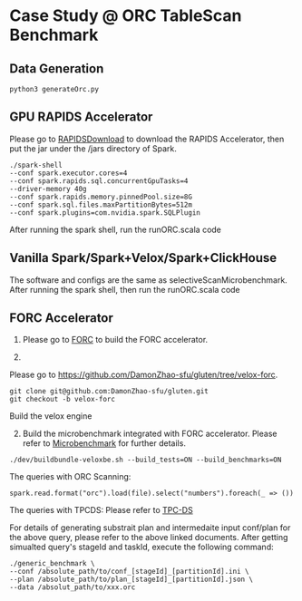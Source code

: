 # Case Study @ ORC TableScan Benchmark

## Data Generation

```
python3 generateOrc.py
```

## GPU RAPIDS Accelerator 

Please go to [RAPIDSDownload](https://nvidia.github.io/spark-rapids/docs/download.html) to download the RAPIDS Accelerator, then put the jar under the /jars directory of Spark.

```
./spark-shell
--conf spark.executor.cores=4        
--conf spark.rapids.sql.concurrentGpuTasks=4        
--driver-memory 40g        
--conf spark.rapids.memory.pinnedPool.size=8G        
--conf spark.sql.files.maxPartitionBytes=512m        
--conf spark.plugins=com.nvidia.spark.SQLPlugin
```

After running the spark shell, run the runORC.scala code

## Vanilla Spark/Spark+Velox/Spark+ClickHouse

The software and configs are the same as selectiveScanMicrobenchmark.
After running the spark shell, then run the runORC.scala code

## FORC Accelerator

1. Please go to [FORC](https://github.com/SFU-HiAccel/FORC) to build the FORC accelerator.


2. 
Please go to https://github.com/DamonZhao-sfu/gluten/tree/velox-forc.
```
git clone git@github.com:DamonZhao-sfu/gluten.git
git checkout -b velox-forc
```
Build the velox engine


2. Build the microbenchmark integrated with FORC accelerator. Please refer to [Microbenchmark](https://github.com/apache/incubator-gluten/blob/main/docs/developers/MicroBenchmarks.md) for further details.

```
./dev/buildbundle-veloxbe.sh --build_tests=ON --build_benchmarks=ON
```


The queries with ORC Scanning:
```
spark.read.format("orc").load(file).select("numbers").foreach(_ => ())
```

The queries with TPCDS: Please refer to [TPC-DS](https://github.com/apache/incubator-gluten/tree/main/tools/gluten-it/common/src/main/resources/tpcds-queries)

For details of generating substrait plan and intermedaite input conf/plan for the above query, please refer to the above linked documents. After getting simualted query's stageId and taskId, execute the following command:

```
./generic_benchmark \
--conf /absolute_path/to/conf_[stageId]_[partitionId].ini \
--plan /absolute_path/to/plan_[stageId]_[partitionId].json \
--data /absolut_path/to/xxx.orc
```

